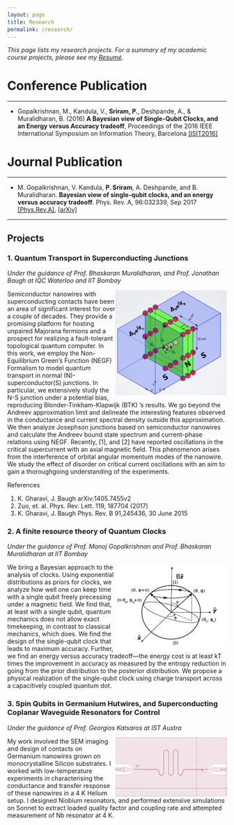 ```yaml
---
layout: page
title: Research
permalink: /research/
---
```

_This page lists my research projects. For a summary of my academic course projects, please see my [Resumé](http://home.iitb.ac.in/~praveen5/cv.pdf)._

# Conference Publication
---
* Gopalkrishnan, M., Kandula, V., **Sriram, P.**, Deshpande, A., & Muralidharan, B. (2016) **A Bayesian view of Single-Qubit Clocks, and an Energy versus Accuracy tradeoff**, Proceedings of the 2016 IEEE International Symposium on Information Theory, Barcelona 
[[ISIT2016]](https://ieeexplore.ieee.org/document/7541697/)

# Journal Publication
--- 
* M. Gopalkrishnan, V. Kandula, **P. Sriram**, A. Deshpande, and B. Muralidharan. **Bayesian view of single-qubit clocks, and an energy versus accuracy tradeoff**. Phys. Rev. A, 96:032339, Sep 2017 
[[Phys.Rev.A]](https://journals.aps.org/pra/abstract/10.1103/PhysRevA.96.032339),  [[arXiv]](http://arxiv.org/abs/1602.00508)

***
## Projects
### 1. Quantum Transport in Superconducting Junctions
_Under the guidance of Prof. Bhaskaran Muralidharan, and Prof. Jonathan Baugh at IQC Waterloo and IIT Bombay_
<p>
<img src="/TB.png" ALIGN = "RIGHT" width="256" title="NanowireModel">
Semiconductor nanowires with superconducting contacts have been an area of significant interest for over a couple of decades. They provide a promising platform for hosting unpaired Majorana fermions and a prospect for realizing a fault-tolerant topological quantum computer. In this work, we employ the Non-Equilibrium Green’s Function (NEGF) Formalism to model quantum transport in normal (N)-superconductor(S) junctions. In particular, we extensively study the N-S junction under a potential bias, reproducing  Blonder-Tinkham-Klapwijk (BTK) ’s results. We go beyond the Andreev approximation limit and delineate the interesting features observed in the conductance and current spectral density outside this approximation. We then analyze Josephson junctions based on semiconductor nanowires and calculate the Andreev bound state spectrum and current-phase relations using NEGF. Recently, [1], and [2] have reported oscillations in the critical supercurrent with an axial magnetic field. This phenomenon arises from the interference of orbital angular momentum modes of the nanowire. We study the effect of disorder on critical current oscillations with an aim to gain a thoroughgoing understanding of the experiments.

References
1. K. Gharavi, J. Baugh arXiv:1405.7455v2
2. Zuo, et. al. Phys. Rev. Lett. 119, 187704 (2017)
3. K. Gharavi, J. Baugh Phys. Rev. B 91,245436, 30 June 2015
</p>

### 2. A finite resource theory of Quantum Clocks
_Under the guidance of Prof. Manoj Gopalkrishnan and Prof. Bhaskaran Muralidharan at IIT Bombay_
<p>
<img src="/QClock.png" ALIGN = "RIGHT" width="256" title="QuantumClock">
We bring a Bayesian approach to the analysis of clocks. Using exponential distributions as priors for clocks, we analyze how well one can keep time with a single qubit freely precessing under a magnetic field. We find that, at least with a single qubit, quantum mechanics does not allow exact timekeeping, in contrast to classical mechanics, which does. We find the design of the single-qubit clock that leads to maximum accuracy. Further, we find an energy versus accuracy tradeoff—the energy cost is at least kT times the improvement in accuracy as measured by the entropy reduction in going from the prior distribution to the posterior distribution. We propose a physical realization of the single-qubit clock using charge transport across a capacitively coupled quantum dot.
</p>

### 3. Spin Qubits in Germanium Hutwires, and Superconducting Coplanar Waveguide Resonators for Control
_Under the guidance of Prof. Georgios Katsaros at IST Austra_
<p>
<img src="/CPW.png" ALIGN = "RIGHT" width="256" title="CPW">
My work involved the SEM imaging and design of contacts on Germanium nanowires grown on monocrystalline Silicon substrates. I worked with low-temperature experiments in characterising the conductance and transfer response of these nanowires in a 4 K Helium setup. I designed Niobium resonators, and performed extensive simulations on Sonnet to extract loaded quality factor and coupling rate and attempted measurement of Nb resonator at 4 K. 
<!-- <img src="/home/S21.png" ALIGN = "RIGHT" width="256" title="S21"> -->
</p>
<!-- ![alt text](/QClock.png)
![alt text](/TB.png) -->

 


<!-- You can find the source code for Minima at GitHub:
[jekyll][jekyll-organization] /
[minima](https://github.com/jekyll/minima)

You can find the source code for Jekyll at GitHub:
[jekyll][jekyll-organization] /
[jekyll](https://github.com/jekyll/jekyll)


[jekyll-organization]: https://github.com/jekyll -->
